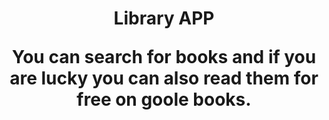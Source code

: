 <h1 align="center"> Library APP
<p align="center">You can search for books and if you are lucky you can also read them for free on goole books.</p>